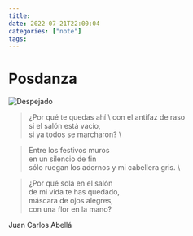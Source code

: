 ```yaml
---
title:  
date: 2022-07-21T22:00:04 
categories: ["note"] 
tags: 
---
```


# Posdanza

![Despejado](https://i.imgur.com/PMZhdP2.jpg "El rayo laser más potente del mundo")

>¿Por qué te quedas ahí \ 
>con el antifaz de raso \
>si el salón está vacío, \
>si ya todos se marcharon? \

>Entre los festivos muros \
>en un silencio de fin \
>sólo ruegan los adornos
>y mi cabellera gris. \

>¿Por qué sola en el salón \
>de mi vida te has quedado, \
>máscara de ojos alegres, \
>con una flor en la mano? 

Juan Carlos Abellá